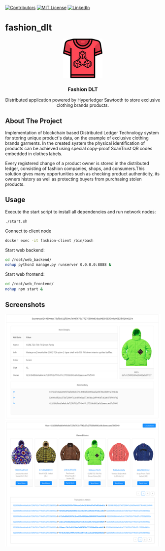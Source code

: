 [![Contributors][contributors-shield]][contributors-url]
[![MIT License][license-shield]][license-url]
[![LinkedIn][linkedin-shield]][linkedin-url]


# fashion_dlt


<p align="center">
    <img src="https://raw.githubusercontent.com/scresh/fashion_dlt/master/images/fashion_dlt.png" alt="Logo" width="128" height="128">

  <h3 align="center">Fashion DLT</h3>

  <p align="center">
    Distributed application powered by Hyperledger Sawtooth to store exclusive clothing brands products.
  </p>
</p>

## About The Project

Implementation of blockchain based Distributed Ledger Technology system for storing unique product's data, on the example of exclusive clothing brands garments. In the created system the physical identification of products can be achieved using special copy-proof ScanTrust QR codes embedded in clothes labels.

Every registered change of a product owner is stored in the distributed ledger, consisting of fashion companies, shops, and consumers.This solution gives many opportunities such as checking product authenticity, its owners history as well as protecting buyers from purchasing stolen products.



## Usage

Execute the start script to install all dependencies and run network nodes:
```bash
./start.sh
```

Connect to client node
```bash
docker exec -it fashion-client /bin/bash
```

Start web backend:
```bash
cd /root/web_backend/
nohup python3 manage.py runserver 0.0.0.0:8888 &
```

Start web frontend:
```bash
cd /root/web_frontend/
nohup npm start &
```

## Screenshots

![](https://raw.githubusercontent.com/scresh/fashion_dlt/master/images/item-details.png)
![](https://raw.githubusercontent.com/scresh/fashion_dlt/master/images/user-details.png)


<!-- MARKDOWN LINKS & IMAGES -->
[contributors-shield]: https://img.shields.io/badge/contributors-1-orange.svg?style=flat-square
[contributors-url]: https://github.com/scresh/fashion_dlt/graphs/contributors
[license-shield]: https://img.shields.io/badge/License-Apache%202.0-blue.svg?style=flat-square
[license-url]: https://github.com/scresh/fashion_dlt/blob/master/LICENSE
[linkedin-shield]: https://img.shields.io/badge/-LinkedIn-black.svg?style=flat-square&logo=linkedin&colorB=555
[linkedin-url]: https://www.linkedin.com/in/emanuel-zarzecki/
